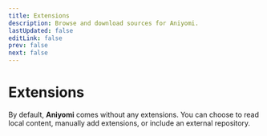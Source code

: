 ```yaml
---
title: Extensions
description: Browse and download sources for Aniyomi.
lastUpdated: false
editLink: false
prev: false
next: false
---
```


# Extensions

By default, **Aniyomi** comes without any extensions.
You can choose to read local content, manually add extensions, or include an external repository.

<ExtensionsWrapper/>

<script setup>
import ExtensionsWrapper from '@theme/components/Extensions/ExtensionsWrapper.vue'
</script>
